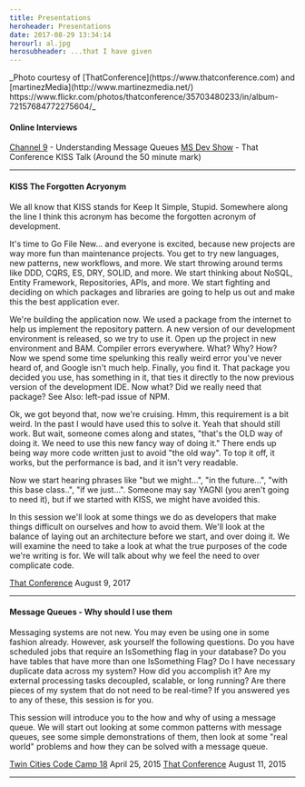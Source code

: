 ```yaml
---
title: Presentations
heroheader: Presentations
date: 2017-08-29 13:34:14
herourl: al.jpg
herosubheader: ...that I have given
---
```


<div class="muted">
_Photo courtesy of [ThatConference](https://www.thatconference.com) and [martinezMedia](http://www.martinezmedia.net/) https://www.flickr.com/photos/thatconference/35703480233/in/album-72157684772275604/_
</div>

#### Online Interviews
[Channel 9](https://channel9.msdn.com/events/Seth-on-the-Road/That-Conference-2015/T030) - Understanding Message Queues
[MS Dev Show](http://msdevshow.com/2017/08/that-conference-2017-part-1/) - That Conference KISS Talk (Around the 50 minute mark)

---

#### KISS The Forgotten Acryonym
We all know that KISS stands for Keep It Simple, Stupid.  Somewhere along the line I think this acronym has become the forgotten acronym of development.

It's time to Go File New… and everyone is excited, because new projects are way more fun than maintenance projects.  You get to try new languages, new patterns, new workflows, and more.  We start throwing around terms like DDD, CQRS, ES, DRY, SOLID, and more.  We start thinking about NoSQL, Entity Framework, Repositories, APIs, and more.  We start fighting and deciding on which packages and libraries are going to help us out and make this the best application ever.

We're building the application now.  We used a package from the internet to help us implement the repository pattern.  A new version of our development environment is released, so we try to use it.  Open up the project in new environment and BAM.  Compiler errors everywhere.  What?  Why?  How?  Now we spend some time spelunking this really weird error you've never heard of, and Google isn't much help.  Finally, you find it.  That package you decided you use, has something in it, that ties it directly to the now previous version of the development IDE.  Now what?  Did we really need that package?  See Also: left-pad issue of NPM.

Ok, we got beyond that, now we're cruising.  Hmm, this requirement is a bit weird.  In the past I would have used this to solve it.  Yeah that should still work.  But wait, someone comes along and states, "that's the OLD way of doing it.  We need to use this new fancy way of doing it."  There ends up being way more code written just to avoid "the old way".  To top it off, it works, but the performance is bad, and it isn't very readable.

Now we start hearing phrases like "but we might…", "in the future…", "with this base class..", "if we just…".  Someone may say YAGNI (you aren't going to need it), but if we started with KISS, we might have avoided this.

In this session we'll look at some things we do as developers that make things difficult on ourselves and how to avoid them.  We'll look at the balance of laying out an architecture before we start, and over doing it.  We will examine the need to take a look at what the true purposes of the code we're writing is for.  We will talk about why we feel the need to over complicate code.

[That Conference](https://thatconference.com) August 9, 2017

---

#### Message Queues - Why should I use them
Messaging systems are not new. You may even be using one in some fashion already. However, ask yourself the following questions. Do you have scheduled jobs that require an IsSomething flag in your database? Do you have tables that have more than one IsSomething Flag? Do I have necessary duplicate data across my system? How did you accomplish it? Are my external processing tasks decoupled, scalable, or long running? Are there pieces of my system that do not need to be real-time? If you answered yes to any of these, this session is for you.

This session will introduce you to the how and why of using a message queue. We will start out looking at some common patterns with message queues, see some simple demonstrations of them, then look at some "real world" problems and how they can be solved with a message queue.

[Twin Cities Code Camp 18](https://twincitiescodecamp.com) April 25, 2015
[That Conference](https://thatconference.com) August 11, 2015

---

